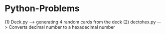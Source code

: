 # Python-Problems

(1) Deck.py --> generating 4 random cards from the deck
(2) dectohex.py --> Converts decimal number to a hexadecimal number
